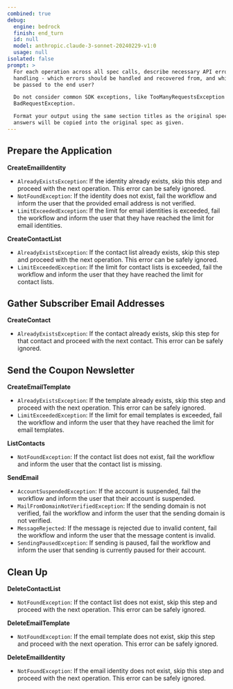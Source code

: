 ```yaml
---
combined: true
debug:
  engine: bedrock
  finish: end_turn
  id: null
  model: anthropic.claude-3-sonnet-20240229-v1:0
  usage: null
isolated: false
prompt: >
  For each operation across all spec calls, describe necessary API error
  handling - which errors should be handled and recovered from, and which should
  be passed to the end user?

  Do not consider common SDK exceptions, like TooManyRequestsException or
  BadRequestException.

  Format your output using the same section titles as the original spec. The
  answers will be copied into the original spec as given.
---
```


## Prepare the Application

**CreateEmailIdentity**

- `AlreadyExistsException`: If the identity already exists, skip this step and proceed with the next operation. This error can be safely ignored.
- `NotFoundException`: If the identity does not exist, fail the workflow and inform the user that the provided email address is not verified.
- `LimitExceededException`: If the limit for email identities is exceeded, fail the workflow and inform the user that they have reached the limit for email identities.

**CreateContactList**

- `AlreadyExistsException`: If the contact list already exists, skip this step and proceed with the next operation. This error can be safely ignored.
- `LimitExceededException`: If the limit for contact lists is exceeded, fail the workflow and inform the user that they have reached the limit for contact lists.

## Gather Subscriber Email Addresses

**CreateContact**

- `AlreadyExistsException`: If the contact already exists, skip this step for that contact and proceed with the next contact. This error can be safely ignored.

## Send the Coupon Newsletter

**CreateEmailTemplate**

- `AlreadyExistsException`: If the template already exists, skip this step and proceed with the next operation. This error can be safely ignored.
- `LimitExceededException`: If the limit for email templates is exceeded, fail the workflow and inform the user that they have reached the limit for email templates.

**ListContacts**

- `NotFoundException`: If the contact list does not exist, fail the workflow and inform the user that the contact list is missing.

**SendEmail**

- `AccountSuspendedException`: If the account is suspended, fail the workflow and inform the user that their account is suspended.
- `MailFromDomainNotVerifiedException`: If the sending domain is not verified, fail the workflow and inform the user that the sending domain is not verified.
- `MessageRejected`: If the message is rejected due to invalid content, fail the workflow and inform the user that the message content is invalid.
- `SendingPausedException`: If sending is paused, fail the workflow and inform the user that sending is currently paused for their account.

## Clean Up

**DeleteContactList**

- `NotFoundException`: If the contact list does not exist, skip this step and proceed with the next operation. This error can be safely ignored.

**DeleteEmailTemplate**

- `NotFoundException`: If the email template does not exist, skip this step and proceed with the next operation. This error can be safely ignored.

**DeleteEmailIdentity**

- `NotFoundException`: If the email identity does not exist, skip this step and proceed with the next operation. This error can be safely ignored.
